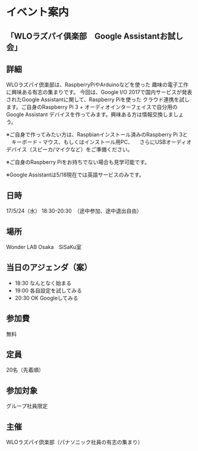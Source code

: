 # イベント案内
## 「WLOラズパイ倶楽部　Google Assistantお試し会」

## 詳細
WLOラズパイ倶楽部は、RaspberryPiやArduinoなどを使った 趣味の電子工作に興味ある有志の集まりです。
今回は、Google I/O 2017で国内サービスが発表されたGoogle Assistantに関して、Raspberry Piを使った
クラウド連携を試します。ご自身のRaspberry Pi 3 + オーディオインターフェイスで自分用の
Google Assistant デバイスを作ってみます。興味ある方は情報交換しましょう。

※ご自身で作ってみたい方は、Raspbianインストール済みのRaspberry Pi 3と
　キーボード・マウス、もしくはインストール用PC、
　さらにUSBオーディオデバイス（スピーカ/マイクなど）をご準備ください。
 
※ご自身のRaspberry Piをお持ちでない場合も見学可能です。

※Google Assistantは5/18現在では英語サービスのみです。

## 日時
17/5/24（水） 18:30-20:30　（途中参加、途中退出自由）

## 場所
Wonder LAB Osaka　SiSaKu室

## 当日のアジェンダ（案）
- 18:30 なんとなく始まる
- 19:00 各自設定を試してみる 
- 20:30 OK Googleしてみる

## 参加費
無料

## 定員
20名（先着順）

## 参加対象
グループ社員限定

## 主催
WLOラズパイ倶楽部（パナソニック社員の有志の集まり）
